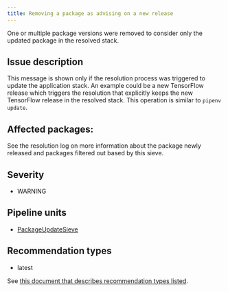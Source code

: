 ```yaml
---
title: Removing a package as advising on a new release
---
```


One or multiple package versions were removed to consider only the updated
package in the resolved stack.

## Issue description

This message is shown only if the resolution process was triggered to update
the application stack. An example could be a new TensorFlow release which
triggers the resolution that explicitly keeps the new TensorFlow release in the
resolved stack. This operation is similar to ``pipenv update``.

## Affected packages:

See the resolution log on more information about the package newly released and
packages filtered out based by this sieve.

## Severity

 * WARNING

## Pipeline units

 * [PackageUpdateSieve](https://thoth-station.ninja/docs/developers/adviser/thoth.adviser.sieves.html#thoth.adviser.sieves.PackageUpdateSieve)

## Recommendation types

 * latest

See [this document that describes recommendation types
listed](http://thoth-station.ninja/recommendation-types).
